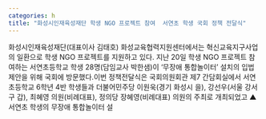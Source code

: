 ```yaml
---
categories: h
title: "화성시인재육성재단 학생 NGO 프로젝트 참여  서연초 학생 국회 정책 전달식"
---
```

화성시인재육성재단(대표이사 김태호) 화성교육협력지원센터에서는 혁신교육지구사업의 일환으로 학생 NGO 프로젝트를 지원하고 있다. 지난 20일 학생 NGO 프로젝트 참여하는 서연초등학교 학생 28명(담임교사 박한샘)이 ‘무장애 통합놀이터’ 설치의 입법 제안을 위해 국회에 방문했다.이번 정책전달식은 국회의원회관 제7 간담회실에서 서연초등학교 6학년 4반 학생들과 더불어민주당 이원욱(경기 화성시 을), 강선우(서울 강서구 갑), 최혜영 의원(비례대표), 정의당 장혜영(비례대표) 의원의 주최로 개최되었고 ▲서연초 학생의 무장애 통합놀이터 설
